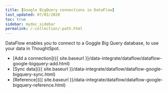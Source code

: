 ```yaml
---
title: [Google BigQuery connections in DataFlow]
last_updated: 07/03/2020
toc: true
sidebar: mydoc_sidebar
permalink: /:collection/:path.html
---
```

DataFlow enables you to connect to a Goggle Big Query database, to use your data in ThoughtSpot.

- [Add a connection]({{ site.baseurl }}/data-integrate/dataflow/dataflow-google-bigquery-add.html)
- [Sync data]({{ site.baseurl }}/data-integrate/dataflow/dataflow-google-bigquery-sync.html)
- [Reference]({{ site.baseurl }}/data-integrate/dataflow/dataflow-google-bigquery-reference.html)
